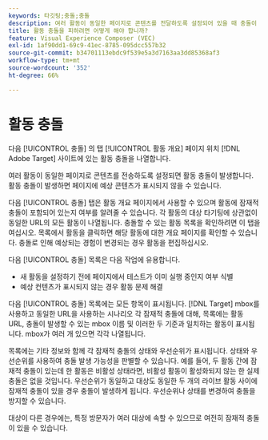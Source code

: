 ```yaml
---
keywords: 타깃팅;충돌;충돌
description: 여러 활동이 동일한 페이지로 콘텐츠를 전달하도록 설정되어 있을 때 충돌이 발생합니다. Adobe Target을 사용할 때 충돌을 피하는 방법에 대해 알아봅니다.
title: 활동 충돌을 피하려면 어떻게 해야 합니까?
feature: Visual Experience Composer (VEC)
exl-id: 1af90dd1-69c9-41ec-8785-095dcc557b32
source-git-commit: b34701113ebdc9f539e5a3d7163aa3dd85368af3
workflow-type: tm+mt
source-wordcount: '352'
ht-degree: 66%

---
```


# 활동 충돌

다음 [!UICONTROL 충돌] 의 탭 [!UICONTROL 활동 개요] 페이지 위치 [!DNL Adobe Target] 사이트에 있는 활동 충돌을 나열합니다.

여러 활동이 동일한 페이지로 콘텐츠를 전송하도록 설정되면 활동 충돌이 발생합니다. 활동 충돌이 발생하면 페이지에 예상 콘텐츠가 표시되지 않을 수 있습니다.

다음 [!UICONTROL 충돌] 탭은 활동 개요 페이지에서 사용할 수 있으며 활동에 잠재적 충돌이 포함되어 있는지 여부를 알려줄 수 있습니다. 각 활동의 대상 타기팅에 상관없이 동일한 URL의 모든 활동이 나열됩니다. 충돌할 수 있는 활동 목록을 확인하려면 이 탭을 여십시오. 목록에서 활동을 클릭하면 해당 활동에 대한 개요 페이지를 확인할 수 있습니다. 충돌로 인해 예상되는 경험이 변경되는 경우 활동을 편집하십시오.

다음 [!UICONTROL 충돌] 목록은 다음 작업에 유용합니다.

* 새 활동을 설정하기 전에 페이지에서 테스트가 이미 실행 중인지 여부 식별
* 예상 컨텐츠가 표시되지 않는 경우 활동 문제 해결

다음 [!UICONTROL 충돌] 목록에는 모든 항목이 표시됩니다. [!DNL Target] mbox를 사용하고 동일한 URL을 사용하는 시나리오 각 잠재적 충돌에 대해, 목록에는 활동 URL, 충돌이 발생할 수 있는 mbox 이름 및 이러한 두 기준과 일치하는 활동이 표시됩니다. mbox가 여러 개 있으면 각각 나열됩니다.

목록에는 기타 정보와 함께 각 잠재적 충돌의 상태와 우선순위가 표시됩니다. 상태와 우선순위를 사용하여 충돌 발생 가능성을 판별할 수 있습니다. 예를 들어, 두 활동 간에 잠재적 충돌이 있는데 한 활동은 비활성 상태라면, 비활성 활동이 활성화되지 않는 한 실제 충돌은 없을 것입니다. 우선순위가 동일하고 대상도 동일한 두 개의 라이브 활동 사이에 잠재적 충돌이 있을 경우 충돌이 발생하게 됩니다. 우선순위나 상태를 변경하여 충돌을 방지할 수 있습니다.

대상이 다른 경우에는, 특정 방문자가 여러 대상에 속할 수 있으므로 여전히 잠재적 충돌이 있을 수 있습니다.
